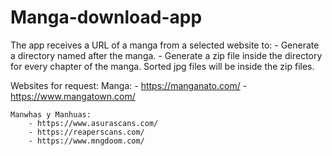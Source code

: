 # Manga-download-app

The app receives a URL of a manga from a selected website to:
    - Generate a directory named after the manga.
        - Generate a zip file inside the directory for every chapter of the manga.
          Sorted jpg files will be inside the zip files.

Websites for request:
    Manga:
        - https://manganato.com/
        - https://www.mangatown.com/

    Manwhas y Manhuas:
        - https://www.asurascans.com/
        - https://reaperscans.com/
        - https://www.mngdoom.com/